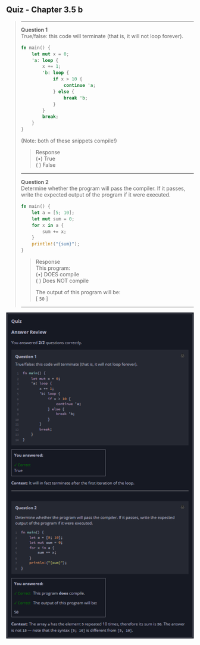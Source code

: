 ## Quiz - Chapter 3.5 b ##

> ---
> **Question 1**<br>
> True/false: this code will terminate (that is, it will not 
> loop forever).
>
> ```rust
> fn main() {
>     let mut x = 0;
>     'a: loop {
>         x += 1;
>         'b: loop {
>             if x > 10 {
>                 continue 'a;
>             } else {
>                 break 'b;
>             }
>         }
>         break;
>     }
> }
> ```
>
> (Note: both of these snippets compile!)
> 
> > Response<br>
> > (•) True<br>
> > ( ) False<br>
> 
> ---
>
> **Question 2**<br>
> Determine whether the program will pass the compiler. If it 
> passes, write the expected output of the program if it were 
> executed.
>
> ```rust
> fn main() {
>     let a = [5; 10];
>     let mut sum = 0;
>     for x in a {
>         sum += x;
>     }
>     println!("{sum}");
> }
> ```
>
> > Response<br>
> > This program:<br>
> > (•) DOES compile<br>
> > ( ) Does NOT compile<br>
> >
> > The output of this program will be:<br>
> > [ ```50``` ]
> 
> ---

![image](../additional-files/images/quiz_0305b.png)
